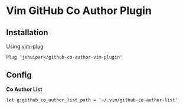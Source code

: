 # Vim GitHub Co Author Plugin

## Installation
Using [vim-plug]()
``` vimscript
Plug 'jehuipark/github-co-author-vim-plugin'
```

## Config

**Co Author List**
``` vimscript
let g:github_co_author_list_path = '~/.vim/github-co-author-list'
```

